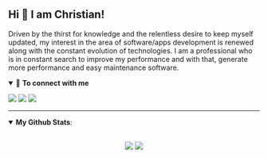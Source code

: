 ## Hi 👋 I am Christian! 

Driven by the thirst for knowledge and the relentless desire to keep myself updated, my interest in the area of software/apps development is renewed along with the constant evolution of technologies. I am a professional who is in constant search to improve my performance and with that, generate more performance and easy maintenance software.

<details open>
<summary>🤝 <b>To connect with me</b></summary>

<p align = "center">

[<img src="https://img.shields.io/badge/linkedin-%230077B5.svg?&style=for-the-badge&logo=linkedin&logoColor=white" />](https://www.linkedin.com/in/christian-tusset-4a1b86129)
[<img src = "https://img.shields.io/badge/instagram-%23E4405F.svg?&style=for-the-badge&logo=instagram&logoColor=white">](https://www.instagram.com/christiaantusset/)
[<img src="https://img.shields.io/badge/medium-%2312100E.svg?&style=for-the-badge&logo=medium&logoColor=white" />](https://medium.com/)

</p>

</details>

---

<details open>
 <summary> <b>My Github Stats</b>: </summary>

<br>

<p align = "center">
  <img src = "https://github-readme-stats.vercel.app/api?username=christiantusset&show_icons=true&theme=dracula&line_height=27">
  <img src = "https://github-readme-stats.vercel.app/api/top-langs/?username=christiantusset&hide=css,html,javascript&theme=dracula">
</p>

</details>
